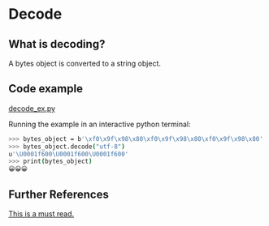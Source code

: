 # Decode

## What is decoding?
A bytes object is converted to a string object.

## Code example
[decode_ex.py](https://github.com/pratikshapaudyal/A-Z_of_Python/blob/develop/D/decode_ex.py)

Running the example in an interactive python terminal:

``` bash
>>> bytes_object = b'\xf0\x9f\x98\x80\xf0\x9f\x98\x80\xf0\x9f\x98\x80'
>>> bytes_object.decode("utf-8")
u'\U0001f600\U0001f600\U0001f600'
>>> print(bytes_object)
😀😀😀
```

## Further References
[This is a must read.](https://www.joelonsoftware.com/2003/10/08/the-absolute-minimum-every-software-developer-absolutely-positively-must-know-about-unicode-and-character-sets-no-excuses/)